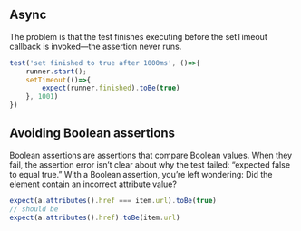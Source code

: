 


## Async
The problem is that the test finishes executing before the setTimeout callback is
invoked—the assertion never runs.

```js
test('set finished to true after 1000ms', ()=>{
    runner.start();
    setTimeout(()=>{
        expect(runner.finished).toBe(true)
    }, 1001)
})
```

## Avoiding Boolean assertions
Boolean assertions are assertions that compare Boolean values. 
When they fail, the assertion error isn’t clear about why the test failed: “expected false to equal true.”
With a Boolean assertion, you’re left wondering: Did the element contain an incorrect attribute value?
```js
expect(a.attributes().href === item.url).toBe(true)
// should be
expect(a.attributes().href).toBe(item.url)
```